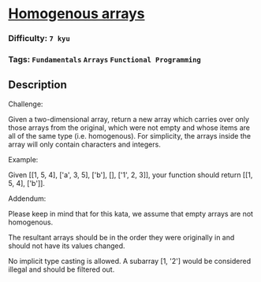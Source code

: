# [Homogenous arrays](https://www.codewars.com/kata/57ef016a7b45ef647a00002d)

### Difficulty: `7 kyu`

### Tags: `Fundamentals` `Arrays` `Functional Programming`

## Description

Challenge:

Given a two-dimensional array, return a new array which carries over only those arrays from the original, which were not empty and whose items are all of the same type (i.e. homogenous). For simplicity, the arrays inside the array will only contain characters and integers.

Example:

Given [[1, 5, 4], ['a', 3, 5], ['b'], [], ['1', 2, 3]], your function should return [[1, 5, 4], ['b']].

Addendum:

Please keep in mind that for this kata, we assume that empty arrays are not homogenous.

The resultant arrays should be in the order they were originally in and should not have its values changed.

No implicit type casting is allowed. A subarray [1, '2'] would be considered illegal and should be filtered out.

